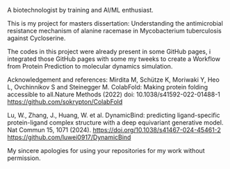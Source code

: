 A biotechnologist by training and Al/ML enthusiast.

This is my project for masters dissertation: 
Understanding the antimicrobial resistance mechanism of alanine racemase in Mycobacterium tuberculosis against Cycloserine.

The codes in this project were already present in some GitHub pages, i integrated those GitHub pages with some my tweeks to create a Workflow from Protein Prediction to molecular dynamics simulation.

Acknowledgement and references: 
Mirdita M, Schütze K, Moriwaki Y, Heo L, Ovchinnikov S and Steinegger M. ColabFold: Making protein folding accessible to all.Nature Methods (2022) doi: 10.1038/s41592-022-01488-1
https://github.com/sokrypton/ColabFold

Lu, W., Zhang, J., Huang, W. et al. DynamicBind: predicting ligand-specific protein-ligand complex structure with a deep equivariant generative model. Nat Commun 15, 1071 (2024). https://doi.org/10.1038/s41467-024-45461-2
https://github.com/luwei0917/DynamicBind

My sincere apologies for using your repositories for my work without permission.
